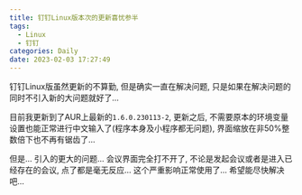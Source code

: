 ```yaml
---
title: 钉钉Linux版本次的更新喜忧参半
tags:
  - Linux
  - 钉钉
categories: Daily
date: 2023-02-03 17:27:49
---
```


钉钉Linux版虽然更新的不算勤, 但是确实一直在解决问题, 只是如果在解决问题的同时不引入新的大问题就好了...
<!-- 摘要部分 -->
<!-- more -->

目前我更新到了AUR上最新的`1.6.0.230113-2`, 更新之后, 不需要原本的环境变量设置也能正常进行中文输入了(程序本身及小程序都无问题), 界面缩放在非50%整数倍下也不再有锯齿了...

但是... 引入的更大的问题... 会议界面完全打不开了, 不论是发起会议或者是进入已经存在的会议, 点了都是毫无反应... 这个严重影响正常使用了... 希望能尽快解决吧...